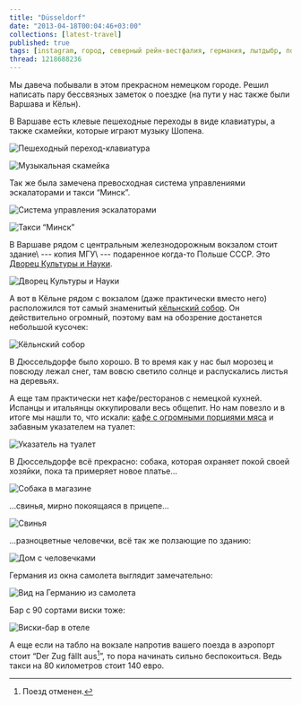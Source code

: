 ```yaml
---
title: "Düsseldorf"
date: "2013-04-18T00:04:46+03:00"
collections: [latest-travel]
published: true
tags: [instagram, город, северный рейн-вестфалия, германия, лытдыбр, польша, путешествие, фотки, юнеско]
thread: 1218688236
---
```


Мы давеча побывали в этом прекрасном немецком городе. Решил написать пару бессвязных заметок о поездке (на пути у нас 
также были Варшава и Кёльн).

В Варшаве есть клевые пешеходные переходы в виде клавиатуры, а также скамейки, которые играют музыку Шопена.

![Пешеходный переход-клавиатура](/images/travel/2013-04-dusseldorf/warsaw-crosswalk.jpg "Пешеходный переход-клавиатура")

![Музыкальная скамейка](/images/travel/2013-04-dusseldorf/warsaw-chopin-bench.jpg "Музыкальная скамейка")

Так же была замечена превосходная система управлениями эскалаторами и такси “Минск”.

![Система управления эскалаторами](/images/travel/2013-04-dusseldorf/warsaw-escalator-driver.jpg "Система управления эскалаторами")

![Такси “Минск”](/images/travel/2013-04-dusseldorf/warsaw-taxi-minsk.jpg "Такси “Минск”")

В Варшаве рядом с центральным железнодорожным вокзалом стоит здание\ --- копия МГУ\ --- подаренное когда-то Польше СССР.
Это [Дворец Культуры и Науки](http://ru.wikipedia.org/wiki/%D0%94%D0%B2%D0%BE%D1%80%D0%B5%D1%86_%D0%BA%D1%83%D0%BB%D1%8C%D1%82%D1%83%D1%80%D1%8B_%D0%B8_%D0%BD%D0%B0%D1%83%D0%BA%D0%B8).

![Дворец Культуры и Науки](/images/travel/2013-04-dusseldorf/warsaw-palac-kultury.jpg "Дворец Культуры и Науки")

А вот в Кёльне рядом с вокзалом (даже практически вместо него) расположился тот самый знаменитый
[кёльнский собор](http://ru.wikipedia.org/wiki/%D0%9A%D1%91%D0%BB%D1%8C%D0%BD%D1%81%D0%BA%D0%B8%D0%B9_%D1%81%D0%BE%D0%B1%D0%BE%D1%80).
Он действительно огромный, поэтому вам на обозрение достанется небольшой кусочек:

![Кёльнский собор](/images/travel/2013-04-dusseldorf/cologne-cathedral.jpg "Кёльнский собор")

В Дюссельдорфе было хорошо. В то время как у нас был морозец и повсюду лежал снег, там вовсю светило солнце и
распускались листья на деревьях.

А еще там практически нет кафе/ресторанов с немецкой кухней. Испанцы и итальянцы оккупировали весь общепит. Но нам
повезло и в итоге мы нашли то, что искали: [кафе с огромными порциями мяса](http://www.schweinske.de/) и забавным
указателем на туалет:

![Указатель на туалет](/images/travel/2013-04-dusseldorf/dusseldorf-schweinske-wc.jpg "Указатель на туалет")

В Дюссельдорфе всё прекрасно: собака, которая охраняет покой своей хозяйки, пока та примеряет новое платье...

![Собака в магазине](/images/travel/2013-04-dusseldorf/dusseldorf-fitting-room.jpg "Собака в магазине")

...свинья, мирно покоящаяся в прицепе...

![Свинья](/images/travel/2013-04-dusseldorf/dusseldorf-pig.jpg "Свинья")

...разноцветные человечки, всё так же ползающие по зданию:

![Дом с человечками](/images/travel/2013-04-dusseldorf/dusseldorf-house-with-men.jpg "Дом с человечками")

Германия из окна самолета выглядит замечательно:

![Вид на Германию из самолета](/images/travel/2013-04-dusseldorf/germany-plane.jpg "Вид на Германию из самолета")

Бар с 90 сортами виски тоже:

![Виски-бар в отеле](/images/travel/2013-04-dusseldorf/dusseldorf-whisky-bar.jpg "Виски-бар в отеле")

А еще если на табло на вокзале напротив вашего поезда в аэропорт стоит “Der Zug fällt aus[^1]”, то пора начинать
сильно беспокоиться. Ведь такси на 80 километров стоит 140 евро.

[^1]: Поезд отменен.
